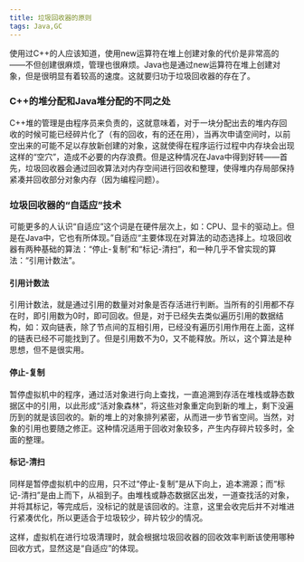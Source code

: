 ```yaml
---
title: 垃圾回收器的原则
tags: Java,GC
---
```


使用过C++的人应该知道，使用new运算符在堆上创建对象的代价是非常高的——不但创建很麻烦，管理也很麻烦。Java也是通过new运算符在堆上创建对象，但是很明显有着较高的速度。这就要归功于垃圾回收器的存在了。

### C++的堆分配和Java堆分配的不同之处
C++堆的管理是由程序员来负责的，这就意味着，对于一块分配出去的堆内存回收的时候可能已经碎片化了（有的回收，有的还在用），当再次申请空间时，以前空出来的可能不足以存放新创建的对象，这就使得在程序运行过程中内存块会出现这样的“空穴”，造成不必要的内存浪费。但是这种情况在Java中得到好转——首先，垃圾回收器会通过回收算法对内存空间进行回收和整理，使得堆内存局部保持紧凑并回收部分对象内存（因为编程问题）。

### 垃圾回收器的“自适应”技术
可能更多的人认识“自适应”这个词是在硬件层次上，如：CPU、显卡的驱动上。但是在Java中，它也有所体现。”自适应“主要体现在对算法的动态选择上。垃圾回收器有两种基础的算法：“停止-复制”和“标记-清扫”，和一种几乎不曾实现的算法：“引用计数法”。
#### 引用计数法
引用计数法，就是通过引用的数量对对象是否存活进行判断。当所有的引用都不存在时，即引用数为0时，即可回收。但是，对于已经失去类似遍历引用的数据结构，如：双向链表，除了节点间的互相引用，已经没有遍历引用作用在上面，这样的链表已经不可能找到了。但是引用数不为0，又不能释放。所以，这个算法是种思想，但不是很实用。
#### 停止-复制
暂停虚拟机中的程序，通过活对象进行向上查找，一直追溯到存活在堆栈或静态数据区中的引用，以此形成“活对象森林”，将这些对象重定向到新的堆上，剩下没遍历到的就是该回收的。新的堆上的对象排列紧密，从而进一步节省空间。当然，对象的引用也要随之修正。这种情况适用于回收对象较多，产生内存碎片较多时，全面的整理。
#### 标记-清扫
同样是暂停虚拟机中的应用，只不过“停止-复制”是从下向上，追本溯源；而“标记-清扫”是由上而下，从祖到子。由堆栈或静态数据区出发，一道查找活的对象，并将其标记，等完成后，没标记的就是该回收的。注意，这里会收完后并不对堆进行紧凑优化，所以更适合于垃圾较少，碎片较少的情况。
 
 这样，虚拟机在进行垃圾清理时，就会根据垃圾回收器的回收效率判断该使用哪种回收方式，显然这是“自适应”的体现。
